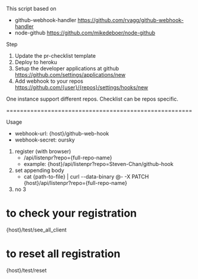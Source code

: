 This script based on

- github-webhook-handler https://github.com/rvagg/github-webhook-handler
- node-github https://github.com/mikedeboer/node-github

Step

1. Update the pr-checklist template
1. Deploy to heroku
1. Setup the developer applications at github https://github.com/settings/applications/new
1. Add webhook to your repos https://github.com/{user}/{repos}/settings/hooks/new

One instance support different repos.
Checklist can be repos specific.

======================================================

Usage

- webhook-url: {host}/github-web-hook
- webhook-secret: oursky


1. register (with browser)
	- /api/listenpr?repo={full-repo-name}
	- example: {host}/api/listenpr?repo=Steven-Chan/github-hook
2. set appending body
	- cat {path-to-file} | curl --data-binary @- -X PATCH {host}/api/listenpr?repo={full-repo-name}
3. no 3


# to check your registration
{host}/test/see_all_client

# to reset all registration
{host}/test/reset